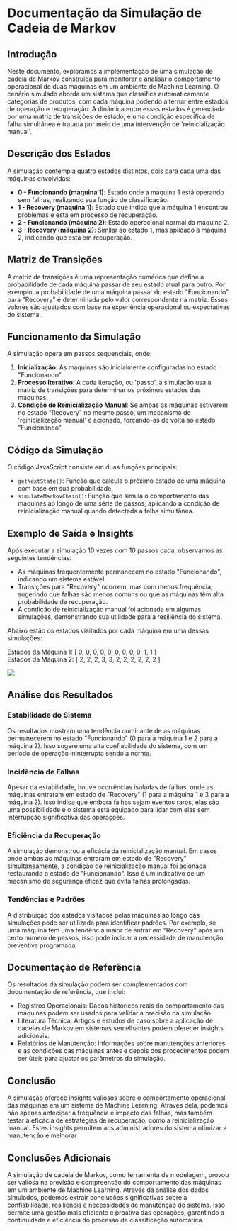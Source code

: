 # Documentação da Simulação de Cadeia de Markov

## Introdução

Neste documento, exploramos a implementação de uma simulação de cadeia de Markov construída para monitorar e analisar o comportamento operacional de duas máquinas em um ambiente de Machine Learning. O cenário simulado aborda um sistema que classifica automaticamente categorias de produtos, com cada máquina podendo alternar entre estados de operação e recuperação. A dinâmica entre esses estados é gerenciada por uma matriz de transições de estado, e uma condição específica de falha simultânea é tratada por meio de uma intervenção de 'reinicialização manual'.

## Descrição dos Estados

A simulação contempla quatro estados distintos, dois para cada uma das máquinas envolvidas:

- **0 - Funcionando (máquina 1)**: Estado onde a máquina 1 está operando sem falhas, realizando sua função de classificação.
- **1 - Recovery (máquina 1)**: Estado que indica que a máquina 1 encontrou problemas e está em processo de recuperação.
- **2 - Funcionando (máquina 2)**: Estado operacional normal da máquina 2.
- **3 - Recovery (máquina 2)**: Similar ao estado 1, mas aplicado à máquina 2, indicando que está em recuperação.

## Matriz de Transições

A matriz de transições é uma representação numérica que define a probabilidade de cada máquina passar de seu estado atual para outro. Por exemplo, a probabilidade de uma máquina passar do estado "Funcionando" para "Recovery" é determinada pelo valor correspondente na matriz. Esses valores são ajustados com base na experiência operacional ou expectativas do sistema.

## Funcionamento da Simulação

A simulação opera em passos sequenciais, onde:

1. **Inicialização**: As máquinas são inicialmente configuradas no estado "Funcionando".
2. **Processo Iterativo**: A cada iteração, ou 'passo', a simulação usa a matriz de transições para determinar os próximos estados das máquinas.
3. **Condição de Reinicialização Manual**: Se ambas as máquinas estiverem no estado "Recovery" no mesmo passo, um mecanismo de 'reinicialização manual' é acionado, forçando-as de volta ao estado "Funcionando".

## Código da Simulação

O código JavaScript consiste em duas funções principais:

- `getNextState()`: Função que calcula o próximo estado de uma máquina com base em sua probabilidade.
- `simulateMarkovChain()`: Função que simula o comportamento das máquinas ao longo de uma série de passos, aplicando a condição de reinicialização manual quando detectada a falha simultânea.

## Exemplo de Saída e Insights

Após executar a simulação 10 vezes com 10 passos cada, observamos as seguintes tendências:

- As máquinas frequentemente permanecem no estado "Funcionando", indicando um sistema estável.
- Transições para "Recovery" ocorrem, mas com menos frequência, sugerindo que falhas são menos comuns ou que as máquinas têm alta probabilidade de recuperação.
- A condição de reinicialização manual foi acionada em algumas simulações, demonstrando sua utilidade para a resiliência do sistema.

Abaixo estão os estados visitados por cada máquina em uma dessas simulações:

Estados da Máquina 1: [
  0, 0, 0, 0, 0,
  0, 0, 0, 0, 1,
  1
]</br>
Estados da Máquina 2: [
  2, 2, 2, 3, 3,
  2, 2, 2, 2, 2,
  2
]

<img src="https://imgur.com/XIvpQOQ.png">

## Análise dos Resultados
### Estabilidade do Sistema
Os resultados mostram uma tendência dominante de as máquinas permanecerem no estado "Funcionando" (0 para a máquina 1 e 2 para a máquina 2). Isso sugere uma alta confiabilidade do sistema, com um período de operação ininterrupta sendo a norma.


### Incidência de Falhas
Apesar da estabilidade, houve ocorrências isoladas de falhas, onde as máquinas entraram em estado de "Recovery" (1 para a máquina 1 e 3 para a máquina 2). Isso indica que embora falhas sejam eventos raros, elas são uma possibilidade e o sistema está equipado para lidar com elas sem interrupção significativa das operações.

### Eficiência da Recuperação
A simulação demonstrou a eficácia da reinicialização manual. Em casos onde ambas as máquinas entraram em estado de "Recovery" simultaneamente, a condição de reinicialização manual foi acionada, restaurando o estado de "Funcionando". Isso é um indicativo de um mecanismo de segurança eficaz que evita falhas prolongadas.

### Tendências e Padrões
A distribuição dos estados visitados pelas máquinas ao longo das simulações pode ser utilizada para identificar padrões. Por exemplo, se uma máquina tem uma tendência maior de entrar em "Recovery" após um certo número de passos, isso pode indicar a necessidade de manutenção preventiva programada.

## Documentação de Referência
Os resultados da simulação podem ser complementados com documentação de referência, que inclui:

 - Registros Operacionais: Dados históricos reais do comportamento das máquinas podem ser usados para validar a precisão da simulação.
 - Literatura Técnica: Artigos e estudos de caso sobre a aplicação de cadeias de Markov em sistemas semelhantes podem oferecer insights adicionais.
 - Relatórios de Manutenção: Informações sobre manutenções anteriores e as condições das máquinas antes e depois dos procedimentos podem ser úteis para ajustar os parâmetros da simulação.


## Conclusão

A simulação oferece insights valiosos sobre o comportamento operacional das máquinas em um sistema de Machine Learning. Através dela, podemos não apenas antecipar a frequência e impacto das falhas, mas também testar a eficácia de estratégias de recuperação, como a reinicialização manual. Estes insights permitem aos administradores do sistema otimizar a manutenção e melhorar

## Conclusões Adicionais
A simulação de cadeia de Markov, como ferramenta de modelagem, provou ser valiosa na previsão e compreensão do comportamento das máquinas em um ambiente de Machine Learning. Através da análise dos dados simulados, podemos extrair conclusões significativas sobre a confiabilidade, resiliência e necessidades de manutenção do sistema. Isso permite uma gestão mais eficiente e proativa das operações, garantindo a continuidade e eficiência do processo de classificação automática.